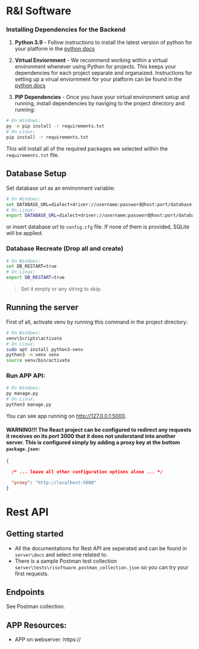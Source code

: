 # R&I Software



### Installing Dependencies for the Backend

1. **Python 3.9** - Follow instructions to install the latest version of python for your platform in the [python docs](https://docs.python.org/3.9/using/unix.html#getting-and-installing-the-latest-version-of-python)


2. **Virtual Enviornment** - We recommend working within a virtual environment whenever using Python for projects. This keeps your dependencies for each project separate and organaized. Instructions for setting up a virual enviornment for your platform can be found in the [python docs](https://packaging.python.org/guides/installing-using-pip-and-virtual-environments/)


3. **PIP Dependencies** - Once you have your virtual environment setup and running, install dependencies by naviging to the project directory and running:
```bash
# On Windows:
py -m pip install -r requirements.txt
# On Linux:
pip install -r requirements.txt
```
This will install all of the required packages we selected within the `requirements.txt` file.


<!-- 4. **Key Dependencies**
 - [Flask](http://flask.pocoo.org/)  is a lightweight backend microservices framework. Flask is required to handle requests and responses.

 - [SQLAlchemy](https://www.sqlalchemy.org/) is the Python SQL toolkit and ORM we'll use handle the lightweight sqlite database. You'll primarily work in app.py and can reference models.py. 

 - [Flask-CORS](https://flask-cors.readthedocs.io/en/latest/#) is the extension we'll use to handle cross origin requests from our frontend server.  -->


## Database Setup
Set database url as an environment variable:
```bash
# On Windows:
set DATABASE_URL=dialect+driver://username:password@host:port/database;
# On Linux:
export DATABASE_URL=dialect+driver://username:password@host:port/database;
```
or insert database url to `config.cfg` file. If none of them is provided, SQLite will be applied.


### Database Recreate (Drop all and create)
```bash
# On Windows:
set DB_RESTART=true
# On Linux:
export DB_RESTART=true
```
> Set it empty or any string to skip.

## Running the server

First of all, activate venv by running this command in the project directory:

```bash
# On Windows:
venv\Scripts\activate
# On Linux:
sudo apt install python3-venv
python3 -m venv venv
source venv/bin/activate
```


### Run APP API:
```bash
# On Windows:
py manage.py
# On Linux:
python3 manage.py
```

You can see app running on http://127.0.0.1:5000.

#### **WARNING!!!** The React project can be configured to redirect any requests it receives on its port 3000 that it does not understand into another server. This is configured simply by adding a proxy key at the bottom `package.json`:
```json
{

  /* ... leave all other configuration options alone ... */

  "proxy": "http://localhost:5000"
}
```


# Rest API
## Getting started
* All the documentations for Rest API are seperated and can be found in `server\docs` and select one related to.
* There is a sample Postman test collection `server\tests\risoftware.postman_collection.json` so you can try your first requests.
## Endpoints
See Postman collection.


## APP Resources:
* APP on webserver: https://

